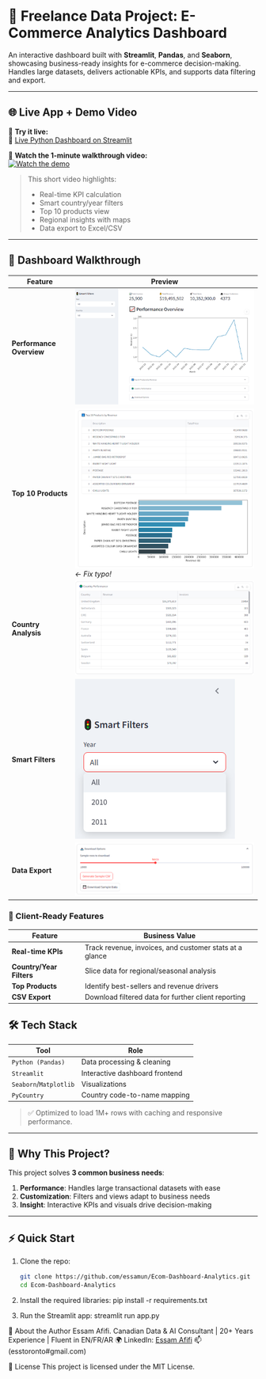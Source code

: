 # 💼 Freelance Data Project: E-Commerce Analytics Dashboard  
An interactive dashboard built with **Streamlit**, **Pandas**, and **Seaborn**, showcasing business-ready insights for e-commerce decision-making. Handles large datasets, delivers actionable KPIs, and supports data filtering and export.

---

## 🌐 Live App + Demo Video

🧪 **Try it live:**  
🔗 [Live Python Dashboard on Streamlit](https://ecom-dashboard-analytics-4rgfidzx3p9dhpbgrexhpv.streamlit.app/)

🎥 **Watch the 1-minute walkthrough video:**  
[![Watch the demo](https://img.youtube.com/vi/fGtpXKODpbY/0.jpg)](https://youtu.be/fGtpXKODpbY)

> This short video highlights:
> - Real-time KPI calculation
> - Smart country/year filters
> - Top 10 products view
> - Regional insights with maps
> - Data export to Excel/CSV

---

## 📸 Dashboard Walkthrough  

| Feature              | Preview                                                                 |
|----------------------|-------------------------------------------------------------------------|
| **Performance Overview** | ![Performance Overview](screenshots/PerformanceOverview.png)           |
| **Top 10 Products**      | ![Top Products](screenshots/To10ProductsByRevenue.png) *← Fix typo!*   |
| **Country Analysis**     | ![Country Performance](screenshots/CountryPerformance.png)             |
| **Smart Filters**        | ![Filters](screenshots/SmartFilters.png)                               |
| **Data Export**          | ![Download Options](screenshots/DownloadOption.png)                    |


### **🚀 Client-Ready Features**  
| Feature           | Business Value                          |  
|-------------------|----------------------------------------|  
| **Real-time KPIs**  | Track revenue, invoices, and customer stats at a glance |  
| **Country/Year Filters** | Slice data for regional/seasonal analysis |  
| **Top Products** | Identify best-sellers and revenue drivers |  
| **CSV Export** | Download filtered data for further client reporting |  


## 🛠️ Tech Stack

| Tool            | Role                         |
|-----------------|------------------------------|
| `Python (Pandas)` | Data processing & cleaning    |
| `Streamlit`     | Interactive dashboard frontend |
| `Seaborn`/`Matplotlib` | Visualizations                |
| `PyCountry`     | Country code-to-name mapping   |

> ✅ Optimized to load 1M+ rows with caching and responsive performance.

---

## 📌 Why This Project?

This project solves **3 common business needs**:
1. **Performance**: Handles large transactional datasets with ease  
2. **Customization**: Filters and views adapt to business needs  
3. **Insight**: Interactive KPIs and visuals drive decision-making

---


## ⚡ Quick Start

1. Clone the repo:
   ```bash
   git clone https://github.com/essamun/Ecom-Dashboard-Analytics.git
   cd Ecom-Dashboard-Analytics
2. Install the required libraries:
   pip install -r requirements.txt

3. Run the Streamlit app:
   streamlit run app.py

🙋 About the Author
Essam Afifi.
Canadian Data & AI Consultant | 20+ Years Experience | Fluent in EN/FR/AR
🌍 LinkedIn: [Essam Afifi](https://www.linkedin.com/in/essam-afifi-a38a3a362/)
📫 (esstoronto#gmail.com)

📜 License
This project is licensed under the MIT License.
